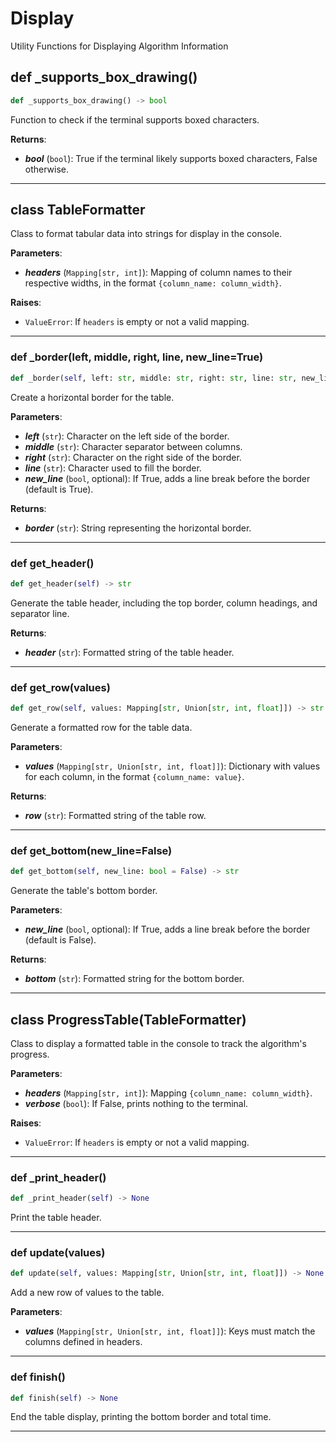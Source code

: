 # Display

Utility Functions for Displaying Algorithm Information

## def _supports_box_drawing()

```python
def _supports_box_drawing() -> bool
```

Function to check if the terminal supports boxed characters.

**Returns**:

* ***bool*** (`bool`): True if the terminal likely supports boxed characters, False otherwise.

---

## class TableFormatter

Class to format tabular data into strings for display in the console.

**Parameters**:

* ***headers*** (`Mapping[str, int]`): Mapping of column names to their respective widths, in the format `{column_name: column_width}`.

**Raises**:

* `ValueError`: If `headers` is empty or not a valid mapping.

---

### def _border(left, middle, right, line, new_line=True)

```python
def _border(self, left: str, middle: str, right: str, line: str, new_line: bool = True) -> str
```

Create a horizontal border for the table.

**Parameters**:

* ***left*** (`str`): Character on the left side of the border.
* ***middle*** (`str`): Character separator between columns.
* ***right*** (`str`): Character on the right side of the border.
* ***line*** (`str`): Character used to fill the border.
* ***new_line*** (`bool`, optional): If True, adds a line break before the border (default is True).

**Returns**:

* ***border*** (`str`): String representing the horizontal border.

---

### def get_header()

```python
def get_header(self) -> str
```

Generate the table header, including the top border, column headings, and separator line.

**Returns**:

* ***header*** (`str`): Formatted string of the table header.

---

### def get_row(values)

```python
def get_row(self, values: Mapping[str, Union[str, int, float]]) -> str
```

Generate a formatted row for the table data.

**Parameters**:

* ***values*** (`Mapping[str, Union[str, int, float]]`): Dictionary with values for each column, in the format `{column_name: value}`.

**Returns**:

* ***row*** (`str`): Formatted string of the table row.

---

### def get_bottom(new_line=False)

```python
def get_bottom(self, new_line: bool = False) -> str
```

Generate the table's bottom border.

**Parameters**:

* ***new_line*** (`bool`, optional): If True, adds a line break before the border (default is False).

**Returns**:

* ***bottom*** (`str`): Formatted string for the bottom border.

---

## class ProgressTable(TableFormatter)

Class to display a formatted table in the console to track the algorithm's progress.

**Parameters**:

* ***headers*** (`Mapping[str, int]`): Mapping `{column_name: column_width}`.
* ***verbose*** (`bool`): If False, prints nothing to the terminal.

**Raises**:

* `ValueError`: If `headers` is empty or not a valid mapping.

---

### def _print_header()

```python
def _print_header(self) -> None
```

Print the table header.

---

### def update(values)

```python
def update(self, values: Mapping[str, Union[str, int, float]]) -> None
```

Add a new row of values to the table.

**Parameters**:

* ***values*** (`Mapping[str, Union[str, int, float]]`): Keys must match the columns defined in headers.

---

### def finish()

```python
def finish(self) -> None
```

End the table display, printing the bottom border and total time.

---